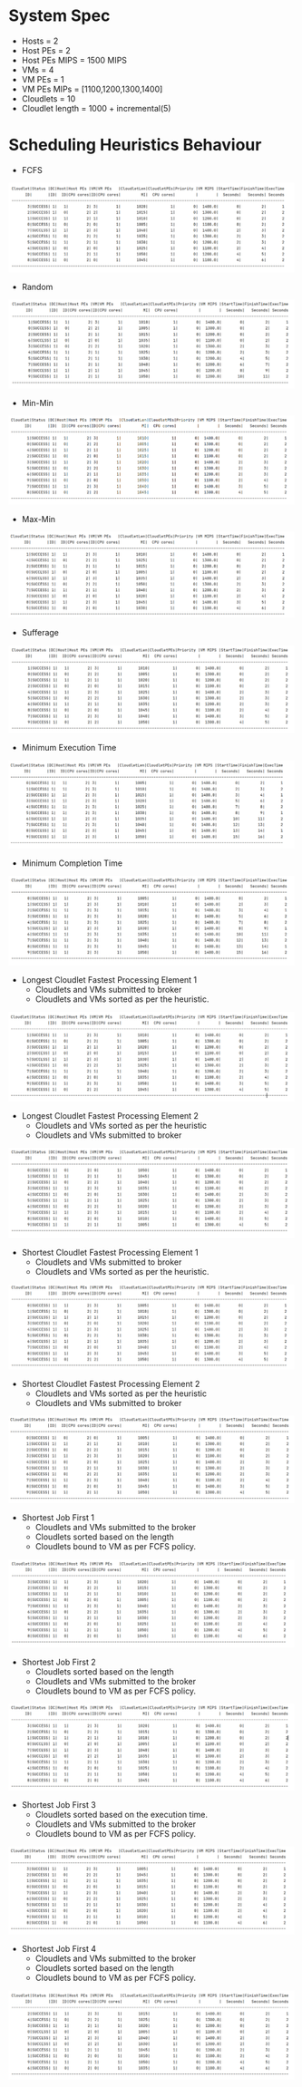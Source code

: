 # System Spec

* Hosts = 2
* Host PEs = 2
* Host PEs MIPS = 1500 MIPS
* VMs = 4
* VM PEs = 1
* VM PEs MIPs = [1100,1200,1300,1400]
* Cloudlets = 10
* Cloudlet length = 1000 + incremental(5)


# Scheduling Heuristics Behaviour

* FCFS

![alt text](https://github.com/abhijithremesh/SchedulingHeuristics/blob/main/images/fcfs.PNG)

* Random

![alt text](https://github.com/abhijithremesh/SchedulingHeuristics/blob/main/images/random.PNG)

* Min-Min

![alt text](https://github.com/abhijithremesh/SchedulingHeuristics/blob/main/images/minmin.PNG)

* Max-Min

![alt text](https://github.com/abhijithremesh/SchedulingHeuristics/blob/main/images/maxmin.PNG)

* Sufferage

![alt text](https://github.com/abhijithremesh/SchedulingHeuristics/blob/main/images/sufferage.PNG)

* Minimum Execution Time

![alt text](https://github.com/abhijithremesh/SchedulingHeuristics/blob/main/images/met.PNG)

* Minimum Completion Time

![alt text](https://github.com/abhijithremesh/SchedulingHeuristics/blob/main/images/mct.PNG)

* Longest Cloudlet Fastest Processing Element 1
   * Cloudlets and VMs submitted to broker
   * Cloudlets and VMs sorted as per the heuristic. 
   
![alt text](https://github.com/abhijithremesh/SchedulingHeuristics/blob/main/images/lcfp1.PNG)

* Longest Cloudlet Fastest Processing Element 2
   * Cloudlets and VMs sorted as per the heuristic
   * Cloudlets and VMs submitted to broker  
   
![alt text](https://github.com/abhijithremesh/SchedulingHeuristics/blob/main/images/lcfp2.PNG)

* Shortest Cloudlet Fastest Processing Element 1
   * Cloudlets and VMs submitted to broker
   * Cloudlets and VMs sorted as per the heuristic. 

![alt text](https://github.com/abhijithremesh/SchedulingHeuristics/blob/main/images/scfp1.PNG)

* Shortest Cloudlet Fastest Processing Element 2
   * Cloudlets and VMs sorted as per the heuristic
   * Cloudlets and VMs submitted to broker  

![alt text](https://github.com/abhijithremesh/SchedulingHeuristics/blob/main/images/scfp2.PNG)

* Shortest Job First 1
   * Cloudlets and VMs submitted to the broker
   * Cloudlets sorted based on the length
   * Cloudlets bound to VM as per FCFS policy.  

![alt text](https://github.com/abhijithremesh/SchedulingHeuristics/blob/main/images/sjf1.PNG)

* Shortest Job First 2
   * Cloudlets sorted based on the length
   * Cloudlets and VMs submitted to the broker
   * Cloudlets bound to VM as per FCFS policy. 

![alt text](https://github.com/abhijithremesh/SchedulingHeuristics/blob/main/images/sjf2.PNG)

* Shortest Job First 3
   * Cloudlets sorted based on the execution time.
   * Cloudlets and VMs submitted to the broker
   * Cloudlets bound to VM as per FCFS policy.

![alt text](https://github.com/abhijithremesh/SchedulingHeuristics/blob/main/images/sjf3.PNG)

* Shortest Job First 4
   * Cloudlets and VMs submitted to the broker
   * Cloudlets sorted based on the length
   * Cloudlets bound to VM as per FCFS policy.

![alt text](https://github.com/abhijithremesh/SchedulingHeuristics/blob/main/images/sjf4.PNG)



